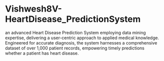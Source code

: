 # Vishwesh8V-HeartDisease_PredictionSystem
an advanced Heart Disease Prediction System employing data mining expertise, delivering a user-centric approach to applied medical knowledge. Engineered for accurate diagnosis, the system harnesses a comprehensive dataset of over 1,000 patient records, empowering timely predictions whether a patient has heart disease.
